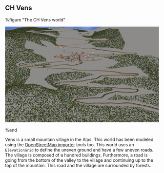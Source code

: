 ## CH Vens

%figure "The CH Vens world"

![The CH Vens world](png/vens.png)

%end

Vens is a small mountain village in the Alps. This world has been modeled using
the [OpenStreetMap importer](openstreetmap-importer.md#openstreetmap-importer)
tools too. This world uses an `ElevationGrid` to define the uneven ground and
have a few uneven roads. The village is composed of a hundred buildings.
Furthermore, a road is going from the bottom of the valley to the village and
continuing up to the top of the mountain. This road and the village are
surrounded by forests.

